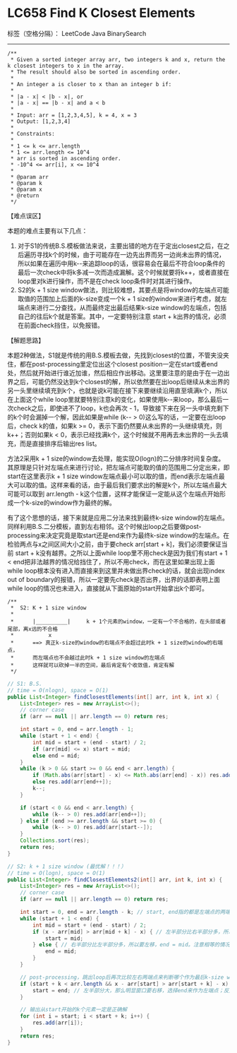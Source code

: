 # LC658 Find K Closest Elements
标签（空格分隔）： LeetCode Java BinarySearch

---
    /**
     * Given a sorted integer array arr, two integers k and x, return the k closest integers to x in the array.
     * The result should also be sorted in ascending order.
     *
     * An integer a is closer to x than an integer b if:
     *
     * |a - x| < |b - x|, or
     * |a - x| == |b - x| and a < b
     *
     * Input: arr = [1,2,3,4,5], k = 4, x = 3
     * Output: [1,2,3,4]
     *
     * Constraints:
     *
     * 1 <= k <= arr.length
     * 1 <= arr.length <= 10^4
     * arr is sorted in ascending order.
     * -10^4 <= arr[i], x <= 10^4
     *
     * @param arr
     * @param k
     * @param x
     * @return
     */


【难点误区】

本题的难点主要有以下几点：

1. 对于S1的传统B.S.模板做法来说，主要出错的地方在于定出closest之后，在之后遍历寻找k个的时候，由于可能存在一边先出界而另一边尚未出界的情况，所以如果在遍历中用k--来追踪loop的话，很容易会在最后不符合loop条件的最后一次check中将k多减一次而造成漏解。这个时候就要将k++，或者直接在loop里对k进行操作，而不是在check loop条件时对其进行操作。
2. S2的k + 1 size window做法，则比较难想，其要点是将window的左端点可能取值的范围加上后面的k-size变成一个k + 1 size的window来进行考虑，就左端点来进行二分查找，从而最终定出最后结果k-size window的左端点，包括自己的往后k个就是答案。其中，一定要特别注意 start + k出界的情况，必须在前面check挡住，以免报错。


【解题思路】

本题2种做法，S1就是传统的用B.S.模板去做，先找到closest的位置，不管夹没夹住，都在post-processing里定位出这个closest position一定在start或者end处，然后就开始进行谁近加谁，然后相应作出移动。这里要注意的是由于在一边出界之后，可能仍然没达到k个closest的解，所以依然要在出loop后继续从未出界的另一头里继续填充到k个，也就是说k可能在接下来要继续沿用直至填满k个，所以在上面这个while loop里就要特别注意k的变化，如果使用k--来loop，那么最后一次check之后，即使进不了loop，k也会再次 - 1，导致接下来在另一头中填充剩下的k个时会漏掉一个解，因此如果是while (k-- > 0)这么写的话，一定要在出loop后，check k的值，如果k >= 0，表示下面仍然要从未出界的一头继续填充，则 k++；否则如果k < 0，表示已经找满k个，这个时候就不用再去未出界的一头去填充，而是直接排序后输出res list。

方法2采用k + 1 size的window去处理，能实现O(logn)的二分排序时间复杂度。其原理是只针对左端点来进行讨论，把左端点可能取的值的范围用二分定出来，即start在这里表示k + 1 size window左端点最小可以取的值，而end表示左端点最大可以取的值。这样来看的话，由于最后我们要求出的解是k个，所以左端点最大可能可以取到 arr.length - k这个位置，这样才能保证一定能从这个左端点开始形成一个k-size的window作为最终的解。

有了这个思想的话，接下来就是应用二分法来找到最终k-size window的左端点。同样利用B.S.二分模板，直到左右相邻。这个时候出loop之后要做post-processing来决定究竟是取start还是end来作为最终k-size window的左端点。在检验两点与x之间区间大小之前，由于要check arr[start + k]，我们必须要保证当前 start + k没有越界。之所以上面while loop里不用check是因为我们有start + 1 < end把非法越界的情况给挡住了，所以不用check，而在这里如果出现上面while loop根本没有进入而直接来到这里并未做出界check的话，就会出现index out of boundary的报错，所以一定要先check是否出界，出界的话即表明上面while loop的情况也未进入，直接就从下面原始的start开始拿出k个即可。

```
/**
 *  S2: K + 1 size window
 *
 *      |__________|     k + 1个元素的window，一定有一个不合格的，在头部或者尾部，离x远的不合格
 *           x
 *      ==> 真正k-size的window的右端点不会超过此时k + 1 size的window的右端点，
 *      而左端点也不会越过此时k + 1 size window的左端点
 *      这样就可以砍掉一半的空间，最后肯定有个收敛值，肯定有解
 */
```


```java
// S1: B.S.
// time = O(nlogn), space = O(1)
public List<Integer> findClosestElements(int[] arr, int k, int x) {
    List<Integer> res = new ArrayList<>();
    // corner case
    if (arr == null || arr.length == 0) return res;

    int start = 0, end = arr.length - 1;
    while (start + 1 < end) {
        int mid = start + (end - start) / 2;
        if (arr[mid] <= x) start = mid;
        else end = mid;
    }
    while (k > 0 && start >= 0 && end < arr.length) {
        if (Math.abs(arr[start] - x) <= Math.abs(arr[end] - x)) res.add(arr[start--]);
        else res.add(arr[end++]);
        k--;
    }

    if (start < 0 && end < arr.length) {
        while (k-- > 0) res.add(arr[end++]);
    } else if (end >= arr.length && start >= 0) {
        while (k-- > 0) res.add(arr[start--]);
    }
    Collections.sort(res);
    return res;
}
```
```java
// S2: k + 1 size window (最优解！！！）
// time = O(logn), space = O(1)
public List<Integer> findClosestElements2(int[] arr, int k, int x) {
    List<Integer> res = new ArrayList<>();
    // corner case
    if (arr == null || arr.length == 0) return res;

    int start = 0, end = arr.length - k; // start, end指的都是左端点的两端取值范围
    while (start + 1 < end) {
        int mid = start + (end - start) / 2;
        if (x - arr[mid] > arr[mid + k] - x) { // 左半部分比右半部分多，所以要右移start = mid
            start = mid;
        } else { // 右半部分比左半部分多，所以要左移，end = mid。注意相等的情况，依然是左移，因为同样距离，取小值更优先！
            end = mid;
        }
    }

    // post-processing，跳出loop后再次比较左右两端点来判断哪个作为最后k-size window的左端点
    if (start + k < arr.length && x - arr[start] > arr[start + k] - x) { // 注意start + k 不能越界！！！
        start = end; // 左半部分大，那么明显窗口要右移，选择end来作为左端点；反之选择start作为左端点。
    }

    // 输出从start开始的k个元素一定是正确解
    for (int i = start; i < start + k; i++) {
        res.add(arr[i]);
    }
    return res;
}
```
